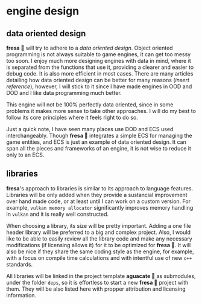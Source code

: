 # engine design

## data oriented design

**fresa :strawberry:** will try to adhere to a _data oriented design_. Object oriented programming is not always suitable to game engines, it can get too messy too soon. I enjoy much more designing engines with data in mind, where it is separated from the functions that use it, providing a clearer and easier to debug code. It is also more efficient in most cases. There are many articles detailing how data oriented design can be better for many reasons (_insert reference_), however, I will stick to it since I have made engines in OOD and DOD and I like data programming much better.

This engine will not be 100% perfectly data oriented, since in some problems it makes more sense to take other approaches. I will do my best to follow its core principles where it feels right to do so.

Just a quick note, I have seen many places use DOD and ECS used interchangeably. Though **fresa :strawberry:** integrates a simple ECS for managing the game entities, and ECS is just an example of data oriented design. It can span all the pieces and frameworks of an engine, it is not wise to reduce it only to an ECS.

## libraries

**fresa**'s approach to libraries is similar to its approach to language features. Libraries will be only added when they provide a sustancial improvement over hand made code, or at least until I can work on a custom version. For example, `vulkan memory allocator` significantly improves memory handling in `vulkan` and it is really well constructed.

When choosing a library, its size will be pretty important. Adding a one file header library will be preferred to a big and complex project. Also, I would like to be able to easily review all the library code and make any necessary modifications (if licensing allows it) for it to be optimized for **fresa :strawberry:**. It will also be nice if they share the same coding style as the engine, for example, with a focus on compile time calculations and with intentful use of new `c++` standards.

All libraries will be linked in the project template **aguacate :avocado:** as submodules, under the folder `deps`, so it is effortless to start a new **fresa :strawberry:** project with them. They will be also listed here with propper attribution and licensing information.